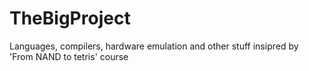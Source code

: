 # TheBigProject
Languages, compilers, hardware emulation and other stuff insipred by 'From NAND to tetris' course

